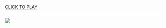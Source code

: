 
<a href="https://premium76.site?title=level_devil_unblocked_games&ref=13M">CLICK TO PLAY</a></h3>
<hr>

<a href="https://premium76.site?title=level_devil_unblocked_games&ref=13M"><img src="https://clearcache.store/games.png"></a>


